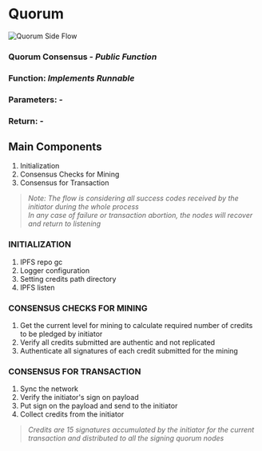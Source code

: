 # Quorum
![Quorum Side Flow](/Docport/consensus/Quorum-Flowchart.png)
### Quorum Consensus - *Public Function*
### Function: *Implements Runnable*
### Parameters: *-*
### Return: *-*

## Main Components
1. Initialization 
2. Consensus Checks for Mining 
3. Consensus for Transaction

> *Note: The flow is considering all success codes received by the initiator during the whole process*  
*In any case of failure or transaction abortion, the nodes will recover and return to listening*

### INITIALIZATION
1. IPFS repo gc
2. Logger configuration
3. Setting credits path directory
4. IPFS listen


### CONSENSUS CHECKS FOR MINING
1. Get the current level for mining to calculate required number of credits to be pledged by initiator
2. Verify all credits submitted are authentic and not replicated
3. Authenticate all signatures of each credit submitted for the mining

### CONSENSUS FOR TRANSACTION
1. Sync the network
2. Verify the initiator's sign on payload
3. Put sign on the payload and send to the initiator
4. Collect credits from the initiator

> *Credits are 15 signatures accumulated by the initiator for the current transaction and distributed to all the signing quorum nodes*